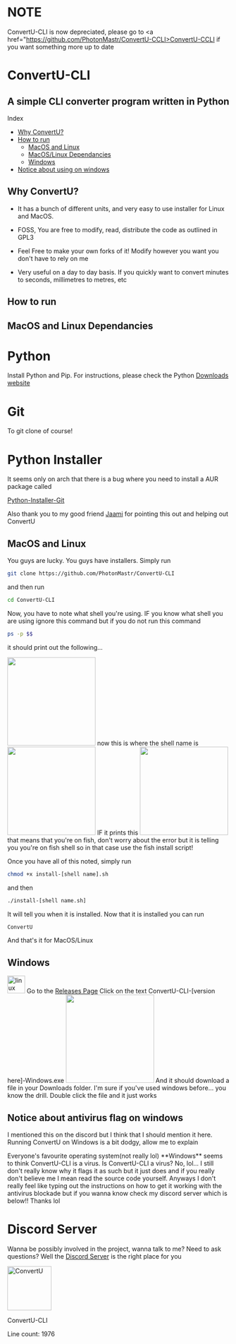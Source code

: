 # NOTE
ConvertU-CLI is now depreciated, please go to <a href="https://github.com/PhotonMastr/ConvertU-CCLI>ConvertU-CCLI</a> if you want something more up to date




# ConvertU-CLI  
A simple CLI converter program written in Python
-------------------------------------------------------------------------------------------------------------------

Index 

* [Why ConvertU?](#why-convertu)
* [How to run](#how-to-run) 
   * [MacOS and Linux](#macos-and-linux)
   * [MacOS/Linux Dependancies](#macos-and-linux-dependancies)
   * [Windows](#windows)
* [Notice about using on windows](#notice-about-antivirus-flag-on-windows)






















## Why ConvertU?

- It has a bunch of different units, and very easy to use installer for Linux and MacOS.

- FOSS, You are free to modify, read, distribute the code as outlined in GPL3

- Feel Free to make your own forks of it! Modify however you want you don't have to rely on me

- Very useful on a day to day basis. If you quickly want to convert minutes to seconds, millimetres to metres, etc


## How to run 

## MacOS and Linux Dependancies

<h1>Python</h1>

Install Python and Pip. For instructions, please check the Python <a href="https://python.org/downloads/">Downloads website</a>

<h1>Git</h1>

To git clone of course! 

<h1>Python Installer</h1>

It seems only on arch that there is a bug where you need to install a AUR package called

<a href="https://aur.archlinux.org/packages/python-installer-git">Python-Installer-Git</a>

Also thank you to my good friend <a href="https://github.com/jaamivstheworld">Jaami</a> for pointing this out and helping out ConvertU

## MacOS and Linux
<p>You guys are lucky. You guys have installers. Simply run

```sh
git clone https://github.com/PhotonMastr/ConvertU-CLI
```

and then run

```sh
cd ConvertU-CLI
```

Now, you have to note what shell you're using. IF you know what shell you are using ignore this command but if you do not run this command

```sh
ps -p $$
``` 
it should print out the following...

<img src="https://cdn.discordapp.com/attachments/655147160190320651/1012858210652266597/unknown.png" width="200"/>
now this is where the shell name is 
<img src="https://cdn.discordapp.com/attachments/655147160190320651/1012858388604010626/unknown.png" width="200"/>
IF it prints this 
<img src="https://cdn.discordapp.com/attachments/655147160190320651/1013234044441460736/unknown.png" width="200"/>
that means that you're on fish, don't worry about the error but it is telling you you're on fish shell so in that case use the fish install script!

Once you have all of this noted, simply run 

```sh
chmod +x install-[shell name].sh
```

and then

```sh
./install-[shell name.sh]
```

It will tell you when it is installed. Now that it is installed you can run 

```sh
ConvertU
```

And that's it for MacOS/Linux

 
## Windows 
<img src="https://upload.wikimedia.org/wikipedia/commons/thumb/c/c7/Windows_logo_-_2012.png/800px-Windows_logo_-_2012.png" alt="linux" width="40" height="40"/>
Go to the <a href="https://github.com/PhotonMastr/ConvertU-CLI/releases">Releases Page</a>
Click on the text ConvertU-CLI-[version here]-Windows.exe
<img src="https://cdn.discordapp.com/attachments/655147160190320651/1008406894320304178/Screen_Shot_2022-08-14_at_12.08.16_PM.png" width="200"/>
And it should download a file in your Downloads folder. I'm sure if you've used windows before... you know the drill. Double click the file and it just works


## Notice about antivirus flag on windows
<p>I mentioned this on the discord but I think that I should mention it here.
Running ConvertU on Windows is a bit dodgy, allow me to explain
</p>

<p>Everyone's favourite operating system(not really lol) **Windows** seems to think ConvertU-CLI is a virus. Is ConvertU-CLI a virus? No, lol... I still don't really know why it flags it as such but it just does and if you really don't believe me I mean read the source code yourself. Anyways I don't really feel like typing out the instructions on how to get it working with the antivirus blockade but if you wanna know check my discord server which is below!! Thanks lol</p>
<h1> Discord Server </h1>
<p>Wanna be possibly involved in the project, wanna talk to me? Need to ask questions? Well the <a href="https://discord.gg/dKbJVwRfpE">Discord Server</a> is the right place for you</p>

<img src="https://cdn.discordapp.com/attachments/655147160190320651/1000954703653380117/Logo.png" alt="ConvertU" width="100" height="100"/>
<p>ConvertU-CLI</p>
<p>Line count: 1976</p>
